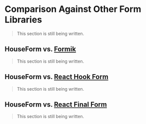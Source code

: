 # Comparison Against Other Form Libraries

> This section is still being written.

## HouseForm vs. [Formik](https://formik.org/)

> This section is still being written.

## HouseForm vs. [React Hook Form](https://react-hook-form.com/)

> This section is still being written.


<!-- Controlled vs. Uncontrolled -->

## HouseForm vs. [React Final Form](https://github.com/final-form/react-final-form)

> This section is still being written.
